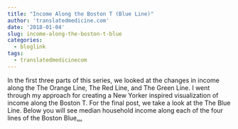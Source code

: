 ```yaml
---
title: "Income Along the Boston T (Blue Line)"
author: 'translatedmedicine.com'
date: '2018-01-04'
slug: income-along-the-boston-t-blue
categories:
  - bloglink
tags:
  - translatedmedicinecom
---
```


In the first three parts of this series, we looked at the changes in income along the The Orange Line, The Red Line, and The Green Line. I went through my approach for creating a New Yorker inspired visualization of income along the Boston T. For the final post, we take a look at the The Blue Line. Below you will see median household income along each of the four lines of the Boston Blue[... <i class="fas fa-external-link-alt"></i>](https://translatedmedicine.netlify.com/post/income-along-the-boston-t-iv/)


